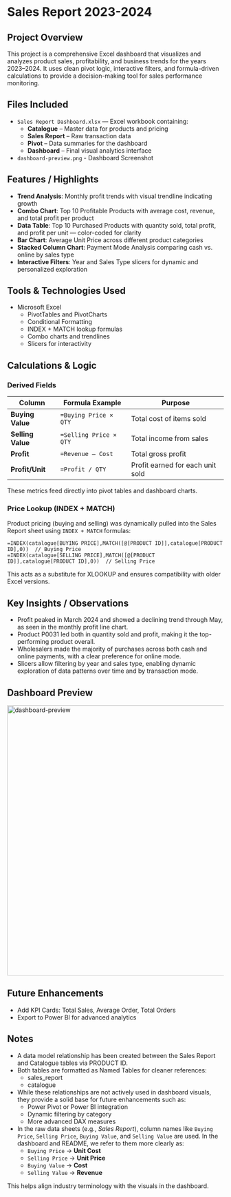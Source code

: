 # Sales Report 2023-2024

## Project Overview
This project is a comprehensive Excel dashboard that visualizes and analyzes product sales, profitability, and business trends for the years 2023–2024. It uses clean pivot logic, interactive filters, and formula-driven calculations to provide a decision-making tool for sales performance monitoring.

## Files Included
- `Sales Report Dashboard.xlsx` — Excel workbook containing:
  - **Catalogue** – Master data for products and pricing
  - **Sales Report** – Raw transaction data
  - **Pivot** – Data summaries for the dashboard
  - **Dashboard** – Final visual analytics interface
- `dashboard-preview.png` - Dashboard Screenshot

## Features / Highlights
- **Trend Analysis**: Monthly profit trends with visual trendline indicating growth  
- **Combo Chart**: Top 10 Profitable Products with average cost, revenue, and total profit per product  
- **Data Table**: Top 10 Purchased Products with quantity sold, total profit, and profit per unit — color-coded for clarity  
- **Bar Chart**: Average Unit Price across different product categories  
- **Stacked Column Chart**: Payment Mode Analysis comparing cash vs. online by sales type  
- **Interactive Filters**: Year and Sales Type slicers for dynamic and personalized exploration

## Tools & Technologies Used
- Microsoft Excel 
  - PivotTables and PivotCharts
  - Conditional Formatting
  - INDEX + MATCH lookup formulas
  - Combo charts and trendlines
  - Slicers for interactivity

## Calculations & Logic

### Derived Fields 

| Column            | Formula Example                             | Purpose                                 |
|-------------------|---------------------------------------------|-----------------------------------------|
| **Buying Value**  | `=Buying Price × QTY`                       | Total cost of items sold                |
| **Selling Value** | `=Selling Price × QTY`                      | Total income from sales                 |
| **Profit**        | `=Revenue – Cost`                           | Total gross profit                      |
| **Profit/Unit**   | `=Profit / QTY`                             | Profit earned for each unit sold        |

These metrics feed directly into pivot tables and dashboard charts.

### Price Lookup (INDEX + MATCH)

Product pricing (buying and selling) was dynamically pulled into the Sales Report sheet using `INDEX + MATCH` formulas:

```excel
=INDEX(catalogue[BUYING PRICE],MATCH([@[PRODUCT ID]],catalogue[PRODUCT ID],0))  // Buying Price
=INDEX(catalogue[SELLING PRICE],MATCH([@[PRODUCT ID]],catalogue[PRODUCT ID],0))  // Selling Price
```

This acts as a substitute for XLOOKUP and ensures compatibility with older Excel versions.

## Key Insights / Observations
- Profit peaked in March 2024 and showed a declining trend through May, as seen in the monthly profit line chart.
- Product P0031 led both in quantity sold and profit, making it the top-performing product overall.
- Wholesalers made the majority of purchases across both cash and online payments, with a clear preference for online mode.
- Slicers allow filtering by year and sales type, enabling dynamic exploration of data patterns over time and by transaction mode.

## Dashboard Preview 
<img width="1867" height="628" alt="dashboard-preview" src="https://github.com/user-attachments/assets/3768df07-c066-43d3-a113-6beae9783817" />

## Future Enhancements
- Add KPI Cards: Total Sales, Average Order, Total Orders
- Export to Power BI for advanced analytics

## Notes
- A data model relationship has been created between the Sales Report and Catalogue tables via PRODUCT ID.
- Both tables are formatted as Named Tables for cleaner references:
  - sales_report
  - catalogue
- While these relationships are not actively used in dashboard visuals, they provide a solid base for future enhancements such as:
  - Power Pivot or Power BI integration
  - Dynamic filtering by category
  - More advanced DAX measures
- In the raw data sheets (e.g., *Sales Report*), column names like `Buying Price`, `Selling Price`, `Buying Value`, and `Selling Value` are used. In the dashboard and README, we refer to them more clearly as:
  - `Buying Price` → **Unit Cost**
  - `Selling Price` → **Unit Price**
  - `Buying Value` → **Cost**
  - `Selling Value` → **Revenue**

This helps align industry terminology with the visuals in the dashboard.



